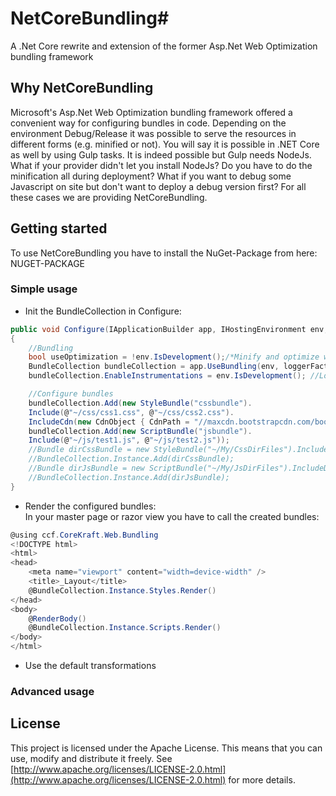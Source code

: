 # NetCoreBundling#
A .Net Core rewrite and extension of the former Asp.Net Web Optimization bundling framework

## Why NetCoreBundling ##
Microsoft's Asp.Net Web Optimization bundling framework offered a convenient way for configuring bundles in code. Depending on the environment Debug/Release it was possible to serve the resources in different forms (e.g. minified or not).
You will say it is possible in .NET Core as well by using Gulp tasks. It is indeed possible but Gulp needs NodeJs. What if your provider didn't let you install NodeJs? Do you have to do the minification all during deployment? What if you want to debug some Javascript on site but don't want to deploy a debug version first?
For all these cases we are providing NetCoreBundling.

## Getting started ##
To use NetCoreBundling you have to install the NuGet-Package from here: NUGET-PACKAGE

### Simple usage ###
- Init the BundleCollection in Configure:
```cs
public void Configure(IApplicationBuilder app, IHostingEnvironment env, ILoggerFactory loggerFactory, DiagnosticListener diagnosticListener)
{
	//Bundling
	bool useOptimization = !env.IsDevelopment();/*Minify and optimize whatever possible*/
	BundleCollection bundleCollection = app.UseBundling(env, loggerFactory.CreateLogger("Bundling"), "res", useOptimization);
	bundleCollection.EnableInstrumentations = env.IsDevelopment(); //Logging enabled

	//Configure bundles
	bundleCollection.Add(new StyleBundle("cssbundle").
	Include(@"~/css/css1.css", @"~/css/css2.css").
	IncludeCdn(new CdnObject { CdnPath = "//maxcdn.bootstrapcdn.com/bootstrap/3.3.7/css/bootstrap.min.css", Integrity= "sha384-BVYiiSIFeK1dGmJRAkycuHAHRg32OmUcww7on3RYdg4Va+PmSTsz/K68vbdEjh4u", Crossorigin= "anonymous" }));
	bundleCollection.Add(new ScriptBundle("jsbundle").
	Include(@"~/js/test1.js", @"~/js/test2.js"));
	//Bundle dirCssBundle = new StyleBundle("~/My/CssDirFiles").IncludeDirectory("/css", "*.css", true);
	//BundleCollection.Instance.Add(dirCssBundle);
	//Bundle dirJsBundle = new ScriptBundle("~/My/JsDirFiles").IncludeDirectory("/js", "*.js", true);
	//BundleCollection.Instance.Add(dirJsBundle);
}
```

- Render the configured bundles:  
In your master page or razor view you have to call the created bundles:
```cs
@using ccf.CoreKraft.Web.Bundling
<!DOCTYPE html>
<html>
<head>
    <meta name="viewport" content="width=device-width" />
    <title>_Layout</title>    
    @BundleCollection.Instance.Styles.Render()
</head>
<body>
    @RenderBody()   
    @BundleCollection.Instance.Scripts.Render()
</body>
</html>
```
- Use the default transformations

### Advanced usage ###

## License ##
This project is licensed under the Apache License. This means that you can use, modify and distribute it freely. See [http://www.apache.org/licenses/LICENSE-2.0.html](http://www.apache.org/licenses/LICENSE-2.0.html) for more details.